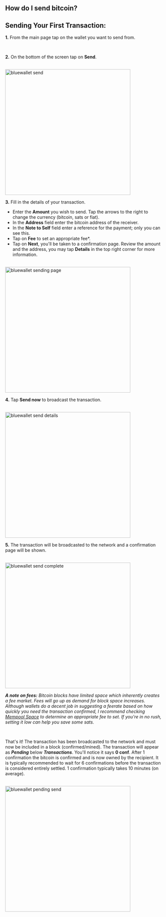 ## How do I send bitcoin?

<h2 class="text-2xl pb-4 text-[#f7931a] font-semibold">Sending Your First Transaction:</h2>

**1\.** From the main page tap on the wallet you want to send from. 

<br>

**2\.** On the bottom of the screen tap on **Send**.

<br>

<a href="./../../../bluewallet_send.png" target="_blank">
    <img id="bluewallet send" src="./../../../bluewallet_send.png" alt="bluewallet send" width="400"/> 
</a>

<br>

**3\.** Fill in the details of your transaction.
<ul class="list-decimal pl-8 pt-2 text-lg leading-loose text-white">
    <li> Enter the <strong>Amount</strong> you wish to send. Tap the arrows to the right to change the currency (bitcoin, sats or fiat).</li>
    <li> In the <strong>Address</strong> field enter the bitcoin address of the receiver. </li>
    <li> In the <strong>Note to Self</strong> field enter a reference for the payment; only you can see this.</li>
    <li> Tap on <strong>Fee</strong> to set an appropriate fee*.</li>
    <li> Tap on <strong>Next</strong>, you'll be taken to a confirmation page. Review the amount and the address, you may tap <strong>Details</strong> in the top right corner for more information.</li>

</ul>

<br>

<a href="./../../../bluewallet_sending_page.png" target="_blank">
    <img id="bluewallet sending page" src="./../../../bluewallet_sending_page.png" alt="bluewallet sending page" width="400"/> 
</a>

<br>


**4\.** Tap **Send now** to broadcast the transaction. 

<br>

<a href="./../../../bluewallet_send_details.png" target="_blank">
    <img id="bluewallet send details" src="./../../../bluewallet_send_details.png" alt="bluewallet send details" width="400"/> 
</a>

<br>

**5\.** The transaction will be broadcasted to the network and a confirmation page will be shown.

<br>

<a href="./../../../bluewallet_send_complete.png" target="_blank">
    <img id="bluewallet send complete" src="./../../../bluewallet_send_complete.png" alt="bluewallet send complete" width="400"/> 
</a>

<br>


***A note on fees:*** *Bitcoin blocks have limited space which inherently creates a fee market. Fees will go up as demand for block space increases. Although
             wallets do a decent job in suggesting a feerate based on how quickly you need the transaction confirmed, I 
             recommend checking <a class="text-[#8cb4ff] underline-offset-auto font-semibold" href="https://mempool.space/" target="_blank">Mempool Space<a> to determine
             an appropriate fee to set. If you're in no rush, setting it low can help you save some sats.*


<br>

That's it! The transaction has been broadcasted to the network and must now be included in a block (confirmed/mined). 
The transaction will appear as ***Pending*** below ***Transactions***. You'll notice it says **0 conf**. After 1 confirmation the bitcoin is confirmed and
is now owned by the recipient. It is typically recommended to wait for 6 confirmations before the transaction is considered entirely settled. 
1 confirmation typically takes 10 minutes (on average). 


<br>

<a href="./../../../bluewallet_pending_send.png" target="_blank">
    <img id="bluewallet pending send" src="./../../../bluewallet_pending_send.png" alt="bluewallet pending send" width="400"/> 
</a>

<br>
